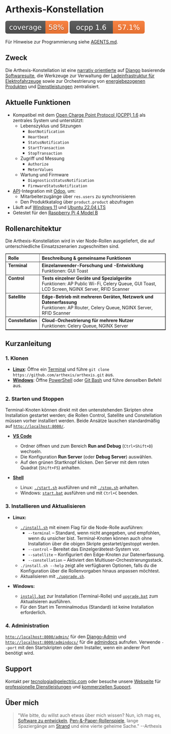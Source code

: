 # Arthexis-Konstellation

[![Testabdeckung](https://raw.githubusercontent.com/arthexis/arthexis/main/coverage.svg)](https://github.com/arthexis/arthexis/actions/workflows/coverage.yml) [![OCPP 1.6-Abdeckung](https://raw.githubusercontent.com/arthexis/arthexis/main/ocpp_coverage.svg)](https://github.com/arthexis/arthexis/blob/main/docs/development/ocpp-user-manual.md)

Für Hinweise zur Programmierung siehe [AGENTS.md](AGENTS.md).

## Zweck

Die Arthexis-Konstellation ist eine [narrativ orientierte](https://de.wikipedia.org/wiki/Narration) auf [Django](https://www.djangoproject.com/) basierende [Softwaresuite](https://de.wikipedia.org/wiki/Softwarepaket), die Werkzeuge zur Verwaltung der [Ladeinfrastruktur für Elektrofahrzeuge](https://de.wikipedia.org/wiki/Lades%C3%A4ule) sowie zur Orchestrierung von [energiebezogenen Produkten](https://de.wikipedia.org/wiki/Produkt) und [Dienstleistungen](https://de.wikipedia.org/wiki/Dienstleistung) zentralisiert.

## Aktuelle Funktionen

- Kompatibel mit dem [Open Charge Point Protocol (OCPP) 1.6](https://www.openchargealliance.org/protocols/ocpp-16/) als zentrales System und unterstützt:
  - Lebenszyklus und Sitzungen
    - `BootNotification`
    - `Heartbeat`
    - `StatusNotification`
    - `StartTransaction`
    - `StopTransaction`
  - Zugriff und Messung
    - `Authorize`
    - `MeterValues`
  - Wartung und Firmware
    - `DiagnosticsStatusNotification`
    - `FirmwareStatusNotification`
- [API](https://de.wikipedia.org/wiki/Programmierschnittstelle)-Integration mit [Odoo](https://www.odoo.com/), um:
  - Mitarbeiterzugänge über `res.users` zu synchronisieren
  - Den Produktkatalog über `product.product` abzufragen
- Läuft auf [Windows 11](https://www.microsoft.com/windows/windows-11) und [Ubuntu 22.04 LTS](https://releases.ubuntu.com/22.04/)
- Getestet für den [Raspberry Pi 4 Model B](https://www.raspberrypi.com/products/raspberry-pi-4-model-b/)

## Rollenarchitektur

Die Arthexis-Konstellation wird in vier Node-Rollen ausgeliefert, die auf unterschiedliche Einsatzszenarien zugeschnitten sind.

<table border="1" cellpadding="8" cellspacing="0">
  <thead>
    <tr>
      <th align="left">Rolle</th>
      <th align="left">Beschreibung &amp; gemeinsame Funktionen</th>
    </tr>
  </thead>
  <tbody>
    <tr>
      <td valign="top"><strong>Terminal</strong></td>
      <td valign="top"><strong>Einzelanwender-Forschung und -Entwicklung</strong><br />Funktionen: GUI Toast</td>
    </tr>
    <tr>
      <td valign="top"><strong>Control</strong></td>
      <td valign="top"><strong>Tests einzelner Geräte und Spezialgeräte</strong><br />Funktionen: AP Public Wi-Fi, Celery Queue, GUI Toast, LCD Screen, NGINX Server, RFID Scanner</td>
    </tr>
    <tr>
      <td valign="top"><strong>Satellite</strong></td>
      <td valign="top"><strong>Edge-Betrieb mit mehreren Geräten, Netzwerk und Datenerfassung</strong><br />Funktionen: AP Router, Celery Queue, NGINX Server, RFID Scanner</td>
    </tr>
    <tr>
      <td valign="top"><strong>Constellation</strong></td>
      <td valign="top"><strong>Cloud-Orchestrierung für mehrere Nutzer</strong><br />Funktionen: Celery Queue, NGINX Server</td>
    </tr>
  </tbody>
</table>

## Kurzanleitung

### 1. Klonen
- **[Linux](https://de.wikipedia.org/wiki/Linux)**: Öffne ein [Terminal](https://de.wikipedia.org/wiki/Kommandozeile) und führe `git clone https://github.com/arthexis/arthexis.git` aus.
- **[Windows](https://de.wikipedia.org/wiki/Microsoft_Windows)**: Öffne [PowerShell](https://learn.microsoft.com/powershell/) oder [Git Bash](https://gitforwindows.org/) und führe denselben Befehl aus.

### 2. Starten und Stoppen
Terminal-Knoten können direkt mit den untenstehenden Skripten ohne Installation gestartet werden; die Rollen Control, Satellite und Constellation müssen vorher installiert werden. Beide Ansätze lauschen standardmäßig auf [`http://localhost:8000/`](http://localhost:8000/).

- **[VS Code](https://code.visualstudio.com/)**
   - Ordner öffnen und zum Bereich **Run and Debug** (`Ctrl+Shift+D`) wechseln.
   - Die Konfiguration **Run Server** (oder **Debug Server**) auswählen.
   - Auf den grünen Startknopf klicken. Den Server mit dem roten Quadrat (`Shift+F5`) anhalten.

- **[Shell](https://de.wikipedia.org/wiki/Shell_(Informatik))**
   - Linux: [`./start.sh`](start.sh) ausführen und mit [`./stop.sh`](stop.sh) anhalten.
   - Windows: [`start.bat`](start.bat) ausführen und mit `Ctrl+C` beenden.

### 3. Installieren und Aktualisieren
- **Linux:**
   - [`./install.sh`](install.sh) mit einem Flag für die Node-Rolle ausführen:
     - `--terminal` – Standard, wenn nicht angegeben, und empfohlen, wenn du unsicher bist. Terminal-Knoten können auch ohne Installation über die obigen Skripte gestartet/gestoppt werden.
     - `--control` – Bereitet das Einzelgerätetest-System vor.
     - `--satellite` – Konfiguriert den Edge-Knoten zur Datenerfassung.
     - `--constellation` – Aktiviert den Multiuser-Orchestrierungsstack.
   - `./install.sh --help` zeigt alle verfügbaren Optionen, falls du die Konfiguration über die Rollenvorgaben hinaus anpassen möchtest.
   - Aktualisieren mit [`./upgrade.sh`](upgrade.sh).

- **Windows:**
   - [`install.bat`](install.bat) zur Installation (Terminal-Rolle) und [`upgrade.bat`](upgrade.bat) zum Aktualisieren ausführen.
   - Für den Start im Terminalmodus (Standard) ist keine Installation erforderlich.

### 4. Administration
[`http://localhost:8000/admin/`](http://localhost:8000/admin/) für den [Django-Admin](https://docs.djangoproject.com/en/stable/ref/contrib/admin/) und [`http://localhost:8000/admindocs/`](http://localhost:8000/admindocs/) für die [admindocs](https://docs.djangoproject.com/en/stable/ref/contrib/admin/admindocs/) aufrufen. Verwende `--port` mit den Startskripten oder dem Installer, wenn ein anderer Port benötigt wird.

## Support

Kontakt per [tecnologia@gelectriic.com](mailto:tecnologia@gelectriic.com) oder besuche unsere [Webseite](https://www.gelectriic.com/) für [professionelle Dienstleistungen](https://de.wikipedia.org/wiki/Dienstleistung) und [kommerziellen Support](https://de.wikipedia.org/wiki/Technischer_Support).

## Über mich

> "Wie bitte, du willst auch etwas über mich wissen? Nun, ich mag es, [Software zu entwickeln](https://de.wikipedia.org/wiki/Softwareentwicklung), [Pen-&-Paper-Rollenspiele](https://de.wikipedia.org/wiki/Rollenspiel), lange Spaziergänge am [Strand](https://de.wikipedia.org/wiki/Strand) und eine vierte geheime Sache."
> --Arthexis
